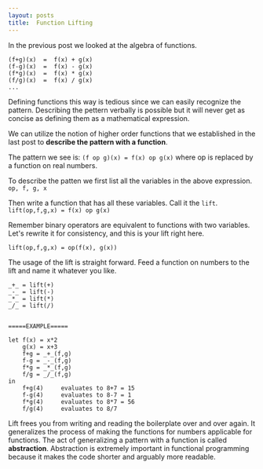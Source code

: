 ```yaml
---
layout: posts
title:  Function Lifting
---
```


 In the previous post we looked at the algebra of functions.

```
(f+g)(x)  =  f(x) + g(x)
(f-g)(x)  =  f(x) - g(x)
(f*g)(x)  =  f(x) * g(x)
(f/g)(x)  =  f(x) / g(x)
...
```

 Defining functions this way is tedious since we can easily recognize the pattern. Describing the pettern verbally is possible but it will never get as concise as defining them as a mathematical expression.

 We can utilize the notion of higher order functions that we established in the last post to **describe the pattern with a function**.

The pattern we see is:
`(f op g)(x) = f(x) op g(x)`
where op is replaced by a function on real numbers.

To describe the patten we first list all the variables in the above expression.
`op, f, g, x`

Then write a function that has all these variables. Call it the `lift`.
`lift(op,f,g,x) = f(x) op g(x)`

Remember binary operators are equivalent to functions with two variables. Let's rewrite it for consistency, and this is your lift right here.

```
lift(op,f,g,x) = op(f(x), g(x))
```

The usage of the lift is straight forward. Feed a function on numbers to the lift and name it whatever you like.

```
_+_ = lift(+)
_-_ = lift(-)
_*_ = lift(*)
_/_ = lift(/)


=====EXAMPLE=====

let f(x) = x*2
    g(x) = x+3
    f+g = _+_(f,g)
    f-g = _-_(f,g)
    f*g = _*_(f,g)
    f/g = _/_(f,g)
in
    f+g(4)     evaluates to 8+7 = 15
    f-g(4)     evaluates to 8-7 = 1
    f*g(4)     evaluates to 8*7 = 56
    f/g(4)     evaluates to 8/7
```

Lift frees you from writing and reading the boilerplate over and over again. It generalizes the process of making the functions for numbers applicable for functions. The act of generalizing a pattern with a function is called **abstraction**. Abstraction is extremely important in functional programming because it makes the code shorter and arguably more readable.
